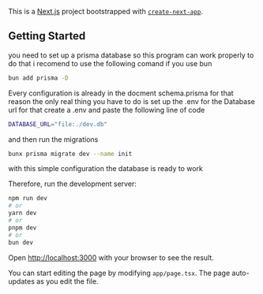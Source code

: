 This is a [Next.js](https://nextjs.org/) project bootstrapped with [`create-next-app`](https://github.com/vercel/next.js/tree/canary/packages/create-next-app).

## Getting Started

you need to set up a prisma database so this program can work properly to do that i recomend to use the following comand if you use bun 

```bash
bun add prisma -D
```
Every configuration is already in the docment schema.prisma for that reason the only real thing you have to do is set up the .env for the Database url for that create a .env and paste the following line of code

```bash
DATABASE_URL="file:./dev.db"
```

and then run the migrations

```bash
bunx prisma migrate dev --name init
```

with this simple configuration the database is ready to work 

Therefore, run the development server:

```bash
npm run dev
# or
yarn dev
# or
pnpm dev
# or
bun dev
```


Open [http://localhost:3000](http://localhost:3000) with your browser to see the result.

You can start editing the page by modifying `app/page.tsx`. The page auto-updates as you edit the file.
